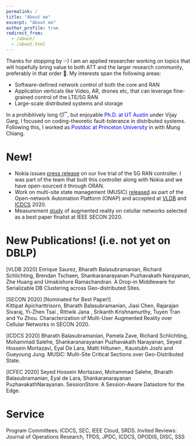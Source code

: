 ```yaml
---
permalink: /
title: "About me"
excerpt: "About me"
author_profile: true
redirect_from: 
  - /about/
  - /about.html
---
```


Thanks for stopping by :-) I am an applied researcher working on topics that will hopefully bring value to both ATT and the larger research community, preferably in that order &#128556;. My interests span the following areas:
* Software-defined network control of both the core and RAN
* Application verticals like Video, AR, drones etc, that can leverage fine-grained control of the LTE/5G RAN
* Large-scale distributed systems and storage 

In a prohibitively long &#128564;, but enjoyable <span style="color:blue">Ph.D. at UT Austin</span> under Vijay Garg, I focused on coding-theoretic fault-tolerance in distributed systems. Following this, I worked as <span style="color:blue">Postdoc at Princeton University</span> in with Mung Chiang.

<a name="new"></a>
# New!
* Nokia issues <a href="https://www.nokia.com/about-us/news/releases/2020/06/18/nokia-and-att-run-successful-trial-of-the-ran-intelligent-controller-over-commercial-5g/">press release</a> on our live trial of the 5G RAN controller. I was part of the team that built this controller along with Nokia and we have open-sourced it through ORAN.
* Work on multi-site state management (MUSIC) <a href="https://www.onap.org/announcement/2020/06/18/onaps-6th-release-frankfurt-available-now-most-comprehensive-secure-and-collaborative-software-to-accelerate-5g-deployments">released</a> as part of the Open-network Automation Platform (ONAP) and accepted at <a href="https://bharathgituser.github.io/files/metric_vldb_2020.pdf">VLDB</a> and <a href="https://bharathgituser.github.io/files/music_icdcs_2020.pdf">ICDCS</a> 2020. 
* Measurement <a href="https://bharathgituser.github.io/files/ar_secon_2020.pdf">study</a> of augmented reality on celullar networks selected as a best paper finalist at IEEE SECON 2020. 



<a name="publications"></a>
# New Publications! (i.e. not yet on DBLP)


[VLDB 2020] 
Enrique Saurez, Bharath Balasubramanian, Richard Schlichting, Brendan Tschaen, Shankaranarayanan Puzhavakath Narayanan, Zhe Huang and Umakishore Ramachandran. A Drop-in Middleware for Serializable DB Clustering across Geo-distributed Sites. 


[SECON 2020] [Nominated for Best Paper!]  
Kittipat Apicharttrisorn, Bharath Balasubramanian, Jiasi Chen, Rajarajan Sivaraj, Yi-Zhen Tsai , Rittwik Jana , Srikanth Krishnamurthy, Tuyen Tran and Yu Zhou. Characterization of Multi-User Augmented Reality over Cellular Networks in SECON 2020. 


[ICDCS 2020] 
Bharath Balasubramanian, Pamela Zave, Richard Schlichting, Mohammad Salehe, Shankaranarayanan Puzhavakath Narayanan, Seyed Hossein Mortazavi, Eyal De Lara, Matti Hiltunen , Kaustubh Joshi and Gueyoung Jung. MUSIC: Multi-Site Critical Sections over Geo-Distributed State. 


[ICFEC 2020] 
Seyed Hossein Mortazavi, Mohammad Salehe, Bharath Balasubramanian, Eyal de Lara, Shankaranarayanan PuzhavakathNarayanan. SessionStore: A Session-Aware Datastore for the Edge. 

<a name="service"></a>
# Service
Program Committees:  ICDCS, SEC, IEEE Cloud, SRDS. 
Invited Reviews: Journal of Operations Research, TPDS, JPDC, ICDCS, OPODIS, DISC, SSS


